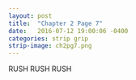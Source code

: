 ```yaml
---
layout: post
title:  "Chapter 2 Page 7"
date:   2016-07-12 19:00:06 -0400
categories: strip grip
strip-image: ch2pg7.png
---
```

RUSH RUSH RUSH 
